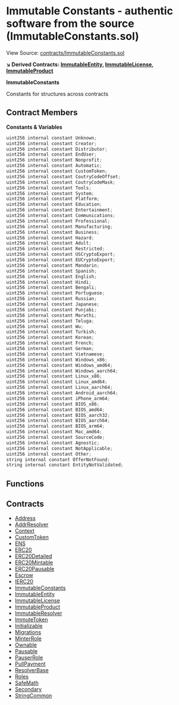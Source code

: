 # Immutable Constants - authentic software from the source (ImmutableConstants.sol)

View Source: [contracts/ImmutableConstants.sol](../contracts/ImmutableConstants.sol)

**↘ Derived Contracts: [ImmutableEntity](ImmutableEntity.md), [ImmutableLicense](ImmutableLicense.md), [ImmutableProduct](ImmutableProduct.md)**

**ImmutableConstants**

Constants for structures across contracts

## Contract Members
**Constants & Variables**

```js
uint256 internal constant Unknown;
uint256 internal constant Creator;
uint256 internal constant Distributor;
uint256 internal constant EndUser;
uint256 internal constant Nonprofit;
uint256 internal constant Automatic;
uint256 internal constant CustomToken;
uint256 internal constant CoutryCodeOffset;
uint256 internal constant CoutryCodeMask;
uint256 internal constant Tools;
uint256 internal constant System;
uint256 internal constant Platform;
uint256 internal constant Education;
uint256 internal constant Entertainment;
uint256 internal constant Communications;
uint256 internal constant Professional;
uint256 internal constant Manufacturing;
uint256 internal constant Business;
uint256 internal constant Hazard;
uint256 internal constant Adult;
uint256 internal constant Restricted;
uint256 internal constant USCryptoExport;
uint256 internal constant EUCryptoExport;
uint256 internal constant Mandarin;
uint256 internal constant Spanish;
uint256 internal constant English;
uint256 internal constant Hindi;
uint256 internal constant Bengali;
uint256 internal constant Portuguese;
uint256 internal constant Russian;
uint256 internal constant Japanese;
uint256 internal constant Punjabi;
uint256 internal constant Marathi;
uint256 internal constant Teluga;
uint256 internal constant Wu;
uint256 internal constant Turkish;
uint256 internal constant Korean;
uint256 internal constant French;
uint256 internal constant German;
uint256 internal constant Vietnamese;
uint256 internal constant Windows_x86;
uint256 internal constant Windows_amd64;
uint256 internal constant Windows_aarch64;
uint256 internal constant Linux_x86;
uint256 internal constant Linux_amd64;
uint256 internal constant Linux_aarch64;
uint256 internal constant Android_aarch64;
uint256 internal constant iPhone_arm64;
uint256 internal constant BIOS_x86;
uint256 internal constant BIOS_amd64;
uint256 internal constant BIOS_aarch32;
uint256 internal constant BIOS_aarch64;
uint256 internal constant BIOS_arm64;
uint256 internal constant Mac_amd64;
uint256 internal constant SourceCode;
uint256 internal constant Agnostic;
uint256 internal constant NotApplicable;
uint256 internal constant Other;
string internal constant OfferNotFound;
string internal constant EntityNotValidated;

```

## Functions

## Contracts

* [Address](Address.md)
* [AddrResolver](AddrResolver.md)
* [Context](Context.md)
* [CustomToken](CustomToken.md)
* [ENS](ENS.md)
* [ERC20](ERC20.md)
* [ERC20Detailed](ERC20Detailed.md)
* [ERC20Mintable](ERC20Mintable.md)
* [ERC20Pausable](ERC20Pausable.md)
* [Escrow](Escrow.md)
* [IERC20](IERC20.md)
* [ImmutableConstants](ImmutableConstants.md)
* [ImmutableEntity](ImmutableEntity.md)
* [ImmutableLicense](ImmutableLicense.md)
* [ImmutableProduct](ImmutableProduct.md)
* [ImmutableResolver](ImmutableResolver.md)
* [ImmuteToken](ImmuteToken.md)
* [Initializable](Initializable.md)
* [Migrations](Migrations.md)
* [MinterRole](MinterRole.md)
* [Ownable](Ownable.md)
* [Pausable](Pausable.md)
* [PauserRole](PauserRole.md)
* [PullPayment](PullPayment.md)
* [ResolverBase](ResolverBase.md)
* [Roles](Roles.md)
* [SafeMath](SafeMath.md)
* [Secondary](Secondary.md)
* [StringCommon](StringCommon.md)
